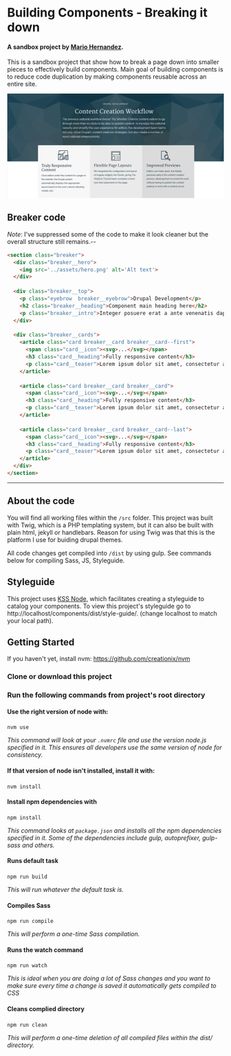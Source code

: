 # Building Components - Breaking it down
#### A sandbox project by [Mario Hernandez](http://mariohernandez.io).

This is a sandbox project that show how to break a page down into smaller pieces to
effectively build components.  Main goal of building components is to reduce code duplication by making components reusable across an entire site.

![Building Components](/dist/assets/components.png "Building Components")


## Breaker code
*Note*:  I've suppressed some of the code to make it look cleaner but the overall structure still remains.--


```html
<section class="breaker">
  <div class="breaker__hero">
    <img src='../assets/hero.png' alt='Alt text'>
  </div>

  <div class="breaker__top">
    <p class="eyebrow  breaker__eyebrow">Drupal Development</p>
    <h2 class="breaker__heading">Component main heading here</h2>
    <p class="breaker__intro">Integer posuere erat a ante venenatis dapibus posuere velit aliquet. Aenean lacinia bibendum nulla sed consectetur. Cras mattis consectetur purus sit amet fermentum.</p>
  </div>

  <div class="breaker__cards">
    <article class="card breaker__card breaker__card--first">
      <span class="card__icon"><svg>...</svg></span>
      <h3 class="card__heading">Fully responsive content</h3>
      <p class="card__teaser">Lorem ipsum dolor sit amet, consectetur adipiscing elit. Vivamus sagittis lacus vel augue laoreet rutrum faucibus dolor auctor.</p>
    </article>

    <article class="card breaker__card breaker__card">
      <span class="card__icon"><svg>...</svg></span>
      <h3 class="card__heading">Fully responsive content</h3>
      <p class="card__teaser">Lorem ipsum dolor sit amet, consectetur adipiscing elit. Vivamus sagittis lacus vel augue laoreet rutrum faucibus dolor auctor.</p>
    </article>

    <article class="card breaker__card breaker__card--last">
      <span class="card__icon"><svg>...</svg></span>
      <h3 class="card__heading">Fully responsive content</h3>
      <p class="card__teaser">Lorem ipsum dolor sit amet, consectetur adipiscing elit. Vivamus sagittis lacus vel augue laoreet rutrum faucibus dolor auctor.</p>
    </article>
  </div>
</section>
```
---
## About the code
You will find all working files within the `/src` folder.  This project was built with Twig, which is a PHP templating system, but it can also be built with plain html, jekyll or handlebars.  Reason for using Twig was that this is the platform I use for buiding drupal themes.

All code changes get compiled into `/dist` by using gulp.  See commands below for compiling Sass, JS, Styleguide.

## Styleguide
This project uses [KSS Node](https://github.com/kss-node/kss-node), which facilitates creating a styleguide to catalog your components.  To view this project's styleguide go to http://localhost/components/dist/style-guide/. (change localhost to match your local path).

## Getting Started
If you haven't yet, install nvm:
https://github.com/creationix/nvm

### Clone or download this project

### Run the following commands from project's root directory

#### Use the right version of node with:
`nvm use`

_This command will look at your `.nvmrc` file and use the version node.js specified in it. This ensures all developers use the same version of node for consistency._

#### If that version of node isn't installed, install it with:
`nvm install`

#### Install npm dependencies with
`npm install`

_This command looks at `package.json` and installs all the npm dependencies specified in it.  Some of the dependencies include gulp, autoprefixer, gulp-sass and others._

#### Runs default task
`npm run build`

_This will run whatever the default task is._

#### Compiles Sass
`npm run compile`

_This will perform a one-time Sass compilation._

#### Runs the watch command
`npm run watch`

_This is ideal when you are doing a lot of Sass changes and you want to make sure every time a change is saved it automatically gets compiled to CSS_

#### Cleans complied directory
`npm run clean`

_This will perform a one-time deletion of all compiled files within the dist/ directory._
